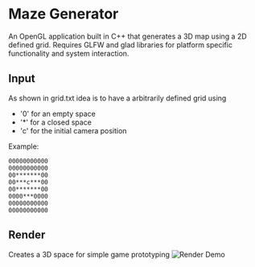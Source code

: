 # Maze Generator
An OpenGL application built in C++ that generates a 3D map using a 2D defined grid.
Requires GLFW and glad libraries for platform specific functionality and system interaction.

## Input
As shown in grid.txt idea is to have a arbitrarily defined grid using
* '0' for an empty space
* '*' for a closed space
* 'c' for the initial camera position

Example:
```
00000000000
00000000000
00*******00
00***c***00
00*******00
0000***0000
00000000000
00000000000
```
## Render
Creates a 3D space for simple game prototyping
![Render Demo](/render.gif)
